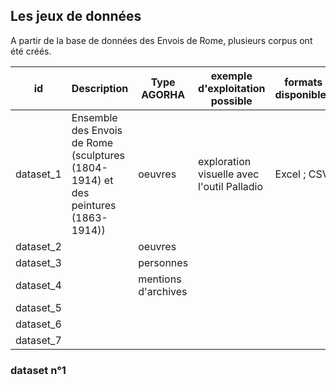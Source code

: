 
## Les jeux de données

A partir de la base de données des Envois de Rome, plusieurs corpus ont été créés. 


| id        | Description                                                                         | Type AGORHA         | exemple d'exploitation possible             | formats disponibles | nom du fichier - Télécharger                                           | détails du fichier  |
|-----------|-------------------------------------------------------------------------------------|---------------------|---------------------------------------------|---------------------|------------------------------------------------------------------------|---------------------|
| dataset_1 | Ensemble des Envois de Rome (sculptures (1804-1914) et des peintures (1863-1914))   | oeuvres             | exploration visuelle avec l'outil Palladio  | Excel ; CSV         | [EnvoisDeRome_oeuvres20190314.csv](./EnvoisDeRome_oeuvres20190314.csv) | [voir](#dataset-n1) |
| dataset_2 |                                                                                     | oeuvres             |                                             |                     |                                                                        | [voir](#dataset-n2) |
| dataset_3 |                                                                                     | personnes           |                                             |                     |                                                                        | [voir](#dataset-n3) |
| dataset_4 |                                                                                     | mentions d'archives |                                             |                     |                                                                        | [voir](#dataset-n4) |
| dataset_5 |                                                                                     |                     |                                             |                     |                                                                        |                     |
| dataset_6 |                                                                                     |                     |                                             |                     |                                                                        |                     |
| dataset_7 |                                                                                     |                     |                                             |                     |                                                                        |                     |

### dataset n°1
